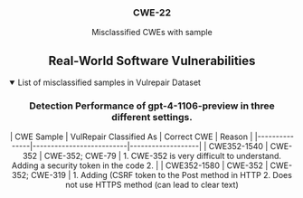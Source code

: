 <p align="center">
  </a>
  <h3 align="center">CWE-22</a></h3>
  <p align="center">
    Misclassified CWEs with sample
  </p>
</p>
<div align="center">

## Real-World Software Vulnerabilities

</div>

<details open="open">
<summary>List of misclassified samples in Vulrepair Dataset</summary>

<h3>
    <b>
        <div align="center">
            Detection Performance of gpt-4-1106-preview in three different settings.
        </div>
    </b>
</h3>
  
<div align="center">

|  CWE Sample   | VulRepair Classified As  | Correct CWE       |  Reason  |
|---------------|--------------------------|-------------------|
| CWE352-1540   | CWE-352                  | CWE-352; CWE-79   | 1. CWE-352 is very difficult to understand. Adding a security token in the code 2. |
| CWE352-1580   | CWE-352                  | CWE-352; CWE-319  | 1. Adding (CSRF token to the Post method in HTTP 2. Does not use HTTPS method (can lead to clear text)
</div>
</details>
